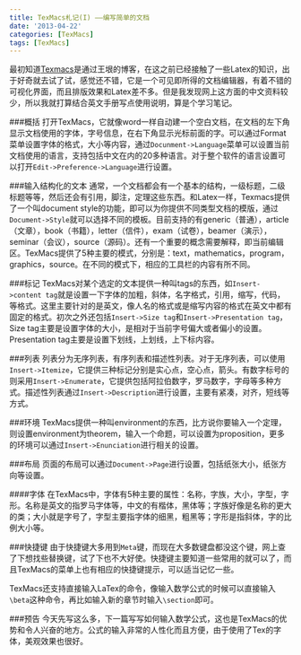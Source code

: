 ```yaml
---
title: TexMacs札记(I) ——编写简单的文档
date: '2013-04-22'
categories: [TexMacs]
tags: [TexMacs]
---
```


最初知道[Texmacs](http://www.texmacs.org/tmweb/home/welcome.en.html)是通过王垠的博客，在这之前已经接触了一些Latex的知识，出于好奇就去试了试，感觉还不错，它是一个可见即所得的文档编辑器，有着不错的可视化界面，而且排版效果和Latex差不多。但是我发现网上这方面的中文资料较少，所以我就打算结合英文手册写点使用说明，算是个学习笔记。

###概括
打开TexMacs，它就像word一样自动建一个空白文档，在文档的左下角显示文档使用的字体，字号信息，在右下角显示光标前面的字。可以通过Format菜单设置字体的格式，大小等内容，通过``Docunment->Language``菜单可以设置当前文档使用的语言，支持包括中文在内的20多种语言。对于整个软件的语言设置可以打开``Edit->Preference->Language``进行设置。

<!--more-->

###输入结构化的文本
通常，一个文档都会有一个基本的结构，一级标题，二级标题等等，然后还会有引用，脚注，定理这些东西。和Latex一样，Texmacs提供了一个叫document style的功能，即可以为你提供不同类型文档的模版，通过``Document->Style``就可以选择不同的模板。目前支持的有generic（普通），article（文章），book（书籍），letter（信件），exam（试卷），beamer（演示），seminar（会议），source（源码）。还有一个重要的概念需要解释，即当前编辑区。TexMacs提供了5种主要的模式，分别是：text，mathematics，program，graphics，source。在不同的模式下，相应的工具栏的内容有所不同。

###标记
TexMacs对某个选定的文本提供一种叫tags的东西，如``Insert->content tag``就是设置一下字体的加粗，斜体，名字格式，引用，缩写，代码，等格式。这里主要针对的是英文，像人名的格式或是缩写内容的格式在英文中都有固定的格式。初次之外还包括``Insert->Size tag``和``Insert->Presentation tag``，Size tag主要是设置字体的大小，是相对于当前字号偏大或者偏小的设置。Presentation tag主要是设置下划线，上划线，上下标内容。

###列表
列表分为无序列表，有序列表和描述性列表。对于无序列表，可以使用``Insert->Itemize``，它提供三种标记分别是实心点，空心点，箭头。有数字标号的则采用``Insert->Enumerate``，它提供包括阿拉伯数字，罗马数字，字母等多种方式。描述性列表通过``Insert->Description``进行设置，主要有紧凑，对齐，短线等方式。

###环境
TexMacs提供一种叫environment的东西，比方说你要输入一个定理，则设置environment为theorem，输入一个命题，可以设置为proposition，更多的环境可以通过``Insert->Enunciation``进行相关的设置。

###布局
页面的布局可以通过``Document->Page``进行设置，包括纸张大小，纸张方向等设置。

####字体
在TexMacs中，字体有5种主要的属性：名称，字族，大小，字型，字形。名称是英文的指罗马字体等，中文的有楷体，黑体等；字族好像是名称的更大的类；大小就是字号了，字型主要指字体的细黑，粗黑等；字形是指斜体，字的比例大小等。

###快捷键
由于快捷键大多用到``Meta``键，而现在大多数键盘都没这个键，网上查了下想找些替换键，试了下也不大好使。快捷键主要知道一些常用的就可以了，而且TexMacs的菜单上也有相应的快捷键提示，可以适当记忆一些。

TexMacs还支持直接输入LaTex的命令，像输入数学公式的时候可以直接输入``\beta``这种命令，再比如输入新的章节时输入``\section``即可。

###预告
今天先写这么多，下一篇写写如何输入数学公式，这也是TexMacs的优势和令人兴奋的地方。公式的输入非常的人性化而且方便，由于使用了Tex的字体，美观效果也很好。

